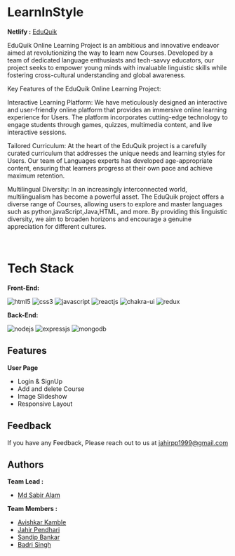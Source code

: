 # LearnInStyle

**Netlify :**  [EduQuik](https://voluble-cuchufli-58a93f.netlify.app/)

EduQuik Online Learning Project is an ambitious and innovative endeavor aimed at revolutionizing the way to learn new Courses. Developed by a team of dedicated language enthusiasts and tech-savvy educators, our project seeks to empower young minds with invaluable linguistic skills while fostering cross-cultural understanding and global awareness.

Key Features of the EduQuik Online Learning Project:

Interactive Learning Platform: We have meticulously designed an interactive and user-friendly online platform that provides an immersive online learning experience for Users. The platform incorporates cutting-edge technology to engage students through games, quizzes, multimedia content, and live interactive sessions.

Tailored Curriculum: At the heart of the EduQuik project is a carefully curated curriculum that addresses the unique needs and learning styles for Users. Our team of Languages experts has developed age-appropriate content, ensuring that learners progress at their own pace and achieve maximum retention.

Multilingual Diversity: In an increasingly interconnected world, multilingualism has become a powerful asset. The EduQuik project offers a diverse range of Courses, allowing users to explore and master languages such as python,javaScript,Java,HTML, and more. By providing this linguistic diversity, we aim to broaden horizons and encourage a genuine appreciation for different cultures.

<br/>

# Tech Stack

**Front-End:** <p >
    <img src="https://img.shields.io/badge/HTML5-E34F26?style=for-the-badge&logo=html5&logoColor=white" alt="html5" />
    <img src="https://img.shields.io/badge/CSS3-1572B6?style=for-the-badge&logo=css3&logoColor=white" alt="css3" /> 
    <img src="https://img.shields.io/badge/JavaScript-323330?style=for-the-badge&logo=javascript&logoColor=F7DF1E" alt="javascript" />
    <img src="https://img.shields.io/badge/React-20232A?style=for-the-badge&logo=react&logoColor=61DAFB" alt="reactjs" />
    <img src="https://img.shields.io/badge/Chakra%20UI-3bc7bd?style=for-the-badge&logo=chakraui&logoColor=white" alt="chakra-ui" />
    <img src="https://img.shields.io/badge/Redux-593D88?style=for-the-badge&logo=redux&logoColor=white" alt="redux" /> 
</p>

**Back-End:** 
<p>
   <img src="https://img.shields.io/badge/Node.js-339933?style=for-the-badge&logo=nodedotjs&logoColor=white" alt="nodejs" />
    <img src="https://img.shields.io/badge/Express.js-000000?style=for-the-badge&logo=express&logoColor=white" alt="expressjs" />
    <img src="https://img.shields.io/badge/MongoDB-4EA94B?style=for-the-badge&logo=mongodb&logoColor=white" alt="mongodb" />
</p>

## Features

**User Page**
- Login & SignUp
- Add and delete Course
- Image Slideshow
- Responsive Layout

## Feedback

If you have any Feedback, Please reach out to us at jahirpp1999@gmail.com

## Authors

**Team Lead :**
- [Md Sabir Alam](https://github.com/mymsa123)

**Team Members :**
- [Avishkar Kamble](https://github.com/aavishkark)
- [Jahir Pendhari](https://github.com/JahirPendhari09)
- [Sandip Bankar](https://github.com/SandipBankar6900)
- [Badri Singh](https://github.com/badrisinghoo7)

